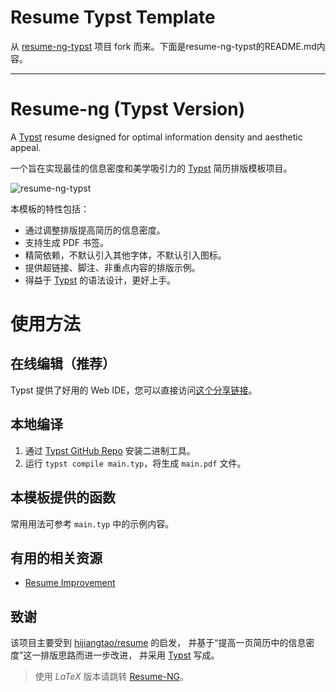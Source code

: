 # Resume Typst Template
从 [resume-ng-typst](https://github.com/fky2015/resume-ng-typst) 项目 fork 而来。下面是resume-ng-typst的README.md内容。

---

# Resume-ng (Typst Version)

A [Typst][typst] resume designed for optimal information density and aesthetic appeal.

一个旨在实现最佳的信息密度和美学吸引力的 [Typst][typst] 简历排版模板项目。

![resume-ng-typst](https://github.com/fky2015/resume-ng-typst/assets/16451516/16c3ddf9-5014-4435-bd3f-c48c7f5c09d1)

本模板的特性包括：
- 通过调整排版提高简历的信息密度。
- 支持生成 PDF 书签。
- 精简依赖，不默认引入其他字体，不默认引入图标。
- 提供超链接、脚注、非重点内容的排版示例。
- 得益于 [Typst][typst] 的语法设计，更好上手。

# 使用方法

## 在线编辑（推荐）

Typst 提供了好用的 Web IDE，您可以直接访问[这个分享链接](https://typst.app/project/rNsNB9n1_qNjwieVpeZxAZ)。

## 本地编译

1. 通过 [Typst GitHub Repo][typst-github] 安装二进制工具。
2. 运行 `typst compile main.typ`，将生成 `main.pdf` 文件。

## 本模板提供的函数

常用用法可参考 `main.typ` 中的示例内容。

## 有用的相关资源

- [Resume Improvement](https://intdouble.com/resume/)

## 致谢

该项目主要受到 [hijiangtao/resume](https://github.com/hijiangtao/resume)
的启发， 并基于“提高一页简历中的信息密度”这一排版思路而进一步改进， 并采用
[Typst][typst] 写成。

> 使用 $LaTeX$ 版本请跳转 [Resume-NG](https://github.com/fky2015/resume-ng)。

[typst]: https://typst.app/
[typst-github]: https://github.com/typst/typst
